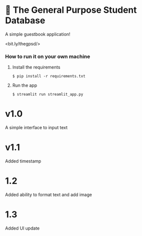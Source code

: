 # 🎈 The General Purpose Student Database

A simple guestbook application!

<bit.ly/thegpsd/>

### How to run it on your own machine

1. Install the requirements

   ```
   $ pip install -r requirements.txt
   ```

2. Run the app

   ```
   $ streamlit run streamlit_app.py
   ```

# v1.0

A simple interface to input text

# v1.1

Added timestamp

# 1.2

Added ability to format text and add image

# 1.3

Added UI update


   
